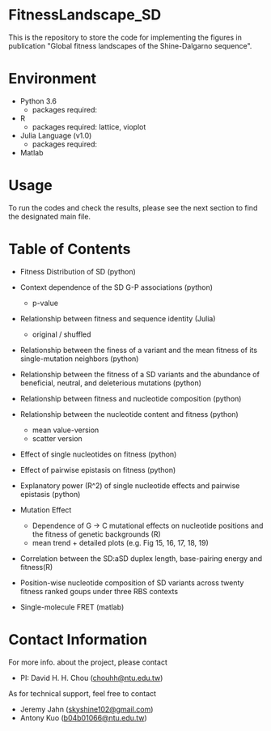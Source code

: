 # FitnessLandscape_SD
This is the repository to store the  code for implementing the figures in publication "Global fitness landscapes of the Shine-Dalgarno sequence".

# Environment
* Python 3.6
  * packages required:
* R
  * packages required: lattice, vioplot
* Julia Language (v1.0)
  * packages required: 
* Matlab 

# Usage
To run the codes and check the results, please see the next section to find the designated main file. 

# Table of Contents
* Fitness Distribution of SD (python)
* Context dependence of the SD G-P associations (python)
  * p-value 
* Relationship between fitness and sequence identity (Julia)
  * original / shuffled
* Relationship between the finess of a variant and the mean fitness of its single-mutation neighbors (python)
* Relationship between the fitness of a SD variants and the abundance of beneficial, neutral, and deleterious mutations (python)
* Relationship between fitness and nucleotide composition (python)
* Relationship between the nucleotide content and fitness (python)
  * mean value-version
  * scatter version
* Effect of single nucleotides on fitness (python)
* Effect of pairwise epistasis on fitness (python)
* Explanatory power (R^2) of single nucleotide effects and pairwise epistasis (python)

* Mutation Effect
  * Dependence of G &rarr; C mutational effects on nucleotide positions and the fitness of genetic backgrounds (R)
  * mean trend + detailed plots (e.g. Fig 15, 16, 17, 18, 19)
* Correlation between the SD:aSD duplex length, base-pairing energy and fitness(R) 
* Position-wise nucleotide composition of SD variants across twenty fitness ranked goups under three RBS contexts

* Single-molecule FRET (matlab)




# Contact Information
For more info. about the project, please contact
* PI: David H. H. Chou (chouhh@ntu.edu.tw)

As for technical support, feel free to contact
* Jeremy Jahn (skyshine102@gmail.com)
* Antony Kuo (b04b01066@ntu.edu.tw)

